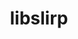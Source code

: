 ---
title: "libslirp"
layout: cache
categories: [package, develop]
meta: {"compilers": ["apple-clang@16.0.0"], "num_specs": 4, "num_specs_by_stack": {"developer-tools-darwin": 4, "root": 4}, "oss": ["sequoia"], "platforms": ["darwin"], "stacks": ["developer-tools-darwin", "root"], "targets": ["aarch64"], "versions": ["4.8.0"]}
spec_details: [{"compiler": "apple-clang@16.0.0", "hash": "eugwg7zg2p2qjhuqtdeeoxckwjcsvxsh", "os": "sequoia", "platform": "darwin", "size": "-", "stacks": ["developer-tools-darwin", "root"], "target": "aarch64", "variants": ["build_system=meson", "buildtype=release", "default_library:=shared", "~strip"], "versions": ["4.8.0"]}, {"compiler": "apple-clang@16.0.0", "hash": "jmj43vsrhu3ddlu76arw5eojgl7bg3m6", "os": "sequoia", "platform": "darwin", "size": "-", "stacks": ["developer-tools-darwin", "root"], "target": "aarch64", "variants": ["build_system=meson", "buildtype=release", "default_library:=shared", "~strip"], "versions": ["4.8.0"]}, {"compiler": "apple-clang@16.0.0", "hash": "kijm6wg3y6pptg2iwr5aaz6xonwirumq", "os": "sequoia", "platform": "darwin", "size": "-", "stacks": ["developer-tools-darwin", "root"], "target": "aarch64", "variants": ["build_system=meson", "buildtype=release", "default_library:=shared", "~strip"], "versions": ["4.8.0"]}, {"compiler": "apple-clang@16.0.0", "hash": "ptplehwhan62ejbskpe4mbv75lgepq2v", "os": "sequoia", "platform": "darwin", "size": "-", "stacks": ["developer-tools-darwin", "root"], "target": "aarch64", "variants": ["build_system=meson", "buildtype=release", "default_library:=shared", "~strip"], "versions": ["4.8.0"]}]
---